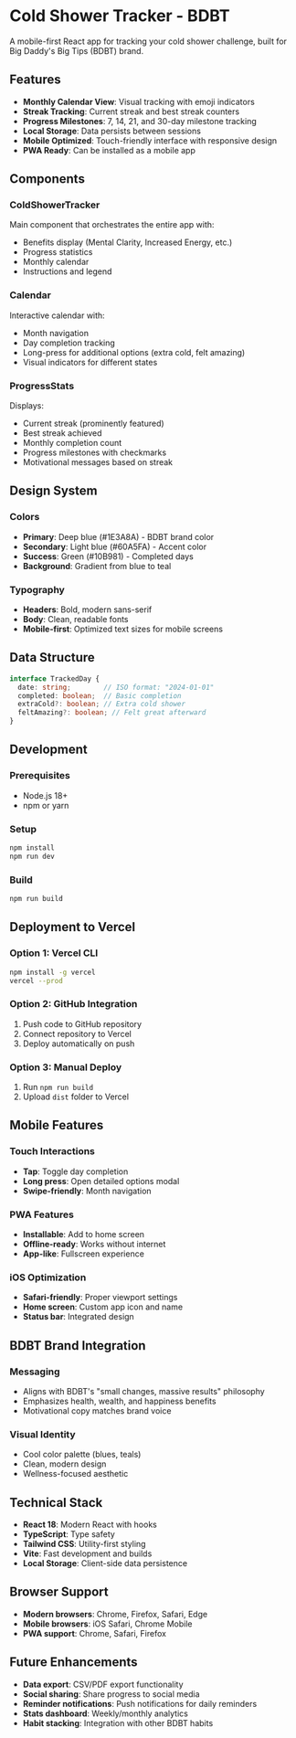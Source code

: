 # Cold Shower Tracker - BDBT

A mobile-first React app for tracking your cold shower challenge, built for Big Daddy's Big Tips (BDBT) brand.

## Features

- **Monthly Calendar View**: Visual tracking with emoji indicators
- **Streak Tracking**: Current streak and best streak counters
- **Progress Milestones**: 7, 14, 21, and 30-day milestone tracking
- **Local Storage**: Data persists between sessions
- **Mobile Optimized**: Touch-friendly interface with responsive design
- **PWA Ready**: Can be installed as a mobile app

## Components

### ColdShowerTracker
Main component that orchestrates the entire app with:
- Benefits display (Mental Clarity, Increased Energy, etc.)
- Progress statistics
- Monthly calendar
- Instructions and legend

### Calendar
Interactive calendar with:
- Month navigation
- Day completion tracking
- Long-press for additional options (extra cold, felt amazing)
- Visual indicators for different states

### ProgressStats
Displays:
- Current streak (prominently featured)
- Best streak achieved
- Monthly completion count
- Progress milestones with checkmarks
- Motivational messages based on streak

## Design System

### Colors
- **Primary**: Deep blue (#1E3A8A) - BDBT brand color
- **Secondary**: Light blue (#60A5FA) - Accent color
- **Success**: Green (#10B981) - Completed days
- **Background**: Gradient from blue to teal

### Typography
- **Headers**: Bold, modern sans-serif
- **Body**: Clean, readable fonts
- **Mobile-first**: Optimized text sizes for mobile screens

## Data Structure

```typescript
interface TrackedDay {
  date: string;        // ISO format: "2024-01-01"
  completed: boolean;  // Basic completion
  extraCold?: boolean; // Extra cold shower
  feltAmazing?: boolean; // Felt great afterward
}
```

## Development

### Prerequisites
- Node.js 18+ 
- npm or yarn

### Setup
```bash
npm install
npm run dev
```

### Build
```bash
npm run build
```

## Deployment to Vercel

### Option 1: Vercel CLI
```bash
npm install -g vercel
vercel --prod
```

### Option 2: GitHub Integration
1. Push code to GitHub repository
2. Connect repository to Vercel
3. Deploy automatically on push

### Option 3: Manual Deploy
1. Run `npm run build`
2. Upload `dist` folder to Vercel

## Mobile Features

### Touch Interactions
- **Tap**: Toggle day completion
- **Long press**: Open detailed options modal
- **Swipe-friendly**: Month navigation

### PWA Features
- **Installable**: Add to home screen
- **Offline-ready**: Works without internet
- **App-like**: Fullscreen experience

### iOS Optimization
- **Safari-friendly**: Proper viewport settings
- **Home screen**: Custom app icon and name
- **Status bar**: Integrated design

## BDBT Brand Integration

### Messaging
- Aligns with BDBT's "small changes, massive results" philosophy
- Emphasizes health, wealth, and happiness benefits
- Motivational copy matches brand voice

### Visual Identity
- Cool color palette (blues, teals)
- Clean, modern design
- Wellness-focused aesthetic

## Technical Stack

- **React 18**: Modern React with hooks
- **TypeScript**: Type safety
- **Tailwind CSS**: Utility-first styling
- **Vite**: Fast development and builds
- **Local Storage**: Client-side data persistence

## Browser Support

- **Modern browsers**: Chrome, Firefox, Safari, Edge
- **Mobile browsers**: iOS Safari, Chrome Mobile
- **PWA support**: Chrome, Safari, Firefox

## Future Enhancements

- **Data export**: CSV/PDF export functionality
- **Social sharing**: Share progress to social media
- **Reminder notifications**: Push notifications for daily reminders
- **Stats dashboard**: Weekly/monthly analytics
- **Habit stacking**: Integration with other BDBT habits